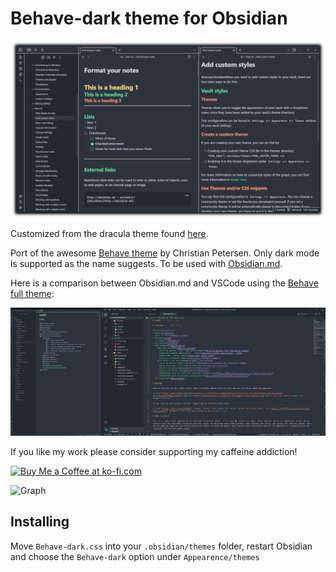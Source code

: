 # Behave-dark theme for Obsidian <!-- omit in toc -->

![Screenshot](Screenshot.png)

Customized from the dracula theme found [here](hthttps://github.com/dracula/obsidian).

Port of the awesome [Behave theme](https://github.com/fnky/behave-theme) by Christian Petersen. Only dark mode is supported as the name suggests. To be used with [Obsidian.md](https://Obsidian.md).

Here is a comparison between Obsidian.md and VSCode using the [Behave full theme](https://github.com/Chrismettal/Behave-full-Theme):

![Comparison](Comparison.png)

If you like my work please consider supporting my caffeine addiction!

<a href='https://ko-fi.com/U7U6G0X3' target='_blank'><img height='36' style='border:0px;height:36px;' src='https://az743702.vo.msecnd.net/cdn/kofi4.png?v=0' border='0' alt='Buy Me a Coffee at ko-fi.com' /></a>

![Graph](Graph.png)

## Installing

Move `Behave-dark.css` into your `.obsidian/themes` folder, restart Obsidian and choose the `Behave-dark` option under `Appearence/themes`